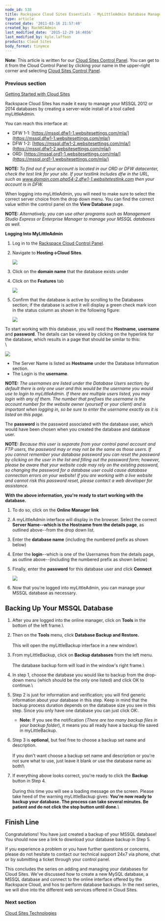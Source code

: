 ```yaml
---
node_id: 538
title: Rackspace Cloud Sites Essentials - MyLittleAdmin Database Management Interface
type: article
created_date: '2011-03-16 21:57:40'
created_by: RackKCAdmin
last_modified_date: '2015-12-29 16:4856'
last_modified_by: kyle.laffoon
products: Cloud Sites
body_format: tinymce
---
```


**Note**: This article is written for our [Cloud Sites Control
Panel](https://manage.rackspacecloud.com/). You can get to it from the
Cloud Control Panel by clicking your name in the upper-right corner and
selecting [Cloud Sites Control
Panel](https://manage.rackspacecloud.com/).

### Previous section

[Getting Started with Cloud
Sites](https://www.rackspace.com/knowledge_center/getting-started/cloud-sites)

 

Rackspace Cloud Sites has made it easy to manage your MSSQL 2012 or
2014 databases by creating a server-wide install of a tool called
myLittleAdmin.

You can reach this interface at:

-   DFW
    1-1: [https://mssql.dfw1-1.websitesettings.com/mla/](https://mssql.dfw1-1.websitesettings.com/mla/)
-   DFW
    1-2: [https://mssql.dfw1-2.websitesettings.com/mla/](https://mssql.dfw1-2.websitesettings.com/mla/)
-   ORD: [https://mssql.ord1-1.websitesettings.com/mla/](https://mssql.ord1-1.websitesettings.com/mla/)

**NOTE:** *To find out if your account is located in our ORD or DFW
datacenter, check the test link for your site. If your testlink includes
dfw in the URL, such as
www.domain.com.php54-2.dfw1-1.websitetestlink.com then your account is
in DFW.*

When logging into myLittleAdmin, you will need to make sure to select
the correct server choice from the drop down menu. You can find the
correct value within the control panel on the **View Database** page.

**NOTE:** *Alternatively, you can use other programs such as Management
Studio Express or Enterprise Manager to manage your MSSQL databases as
well.*

 

**Logging Into MyLittleAdmin**

1.  Log in to the [Rackspace Cloud Control
    Panel](http://manage.rackspacecloud.com).
2.  Navigate to **Hosting-\>Cloud Sites**.

    ![](/knowledge_center/sites/default/files/field/image/hosting_0.png)

3.  Click on the **domain name** that the database exists under
4.  Click on the **Features** tab

    ![](https://admin.rackspace.com/knowledge_center/sites/default/files/field/image/sites_tabs.png)

5.  Confirm that the database is active by scrolling to
    the Databases section; if the database is active it will display a
    green check mark icon in the status column as shown in the following
    figure:

    ![](https://admin.rackspace.com/knowledge_center/sites/default/files/field/image/sites_dblist_0.png)

To start working with this database, you will need the **Hostname**,
**username** and **password**. The details can be viewed by clicking on
the hyperlink for the database, which results in a page that should be
similar to this:\
 \

![](https://admin.rackspace.com/knowledge_center/sites/default/files/field/image/dbinfo_0.png)

-   The Server Name is listed as **Hostname** under the Database
    Information section.
-   The Login is the **username**.

**NOTE:** *The usernames are listed under the Database Users section; by
default there is only one user and this would be the username you would
use to login to myLittleAdmin. If there are multiple users listed, you
may login with any of them. The number that prefixes the username is the
account number for the website owner (yourself or your client)
and is important when logging in, so be sure to enter the username
exactly as it is listed on this page.*

The **password** is the password associated with the database user,
which would have been chosen when you created the database and database
user.

**NOTE:** *Because this user is separate from your control panel account
and FTP users, the password may or may not be the same as those users.
If you cannot remember your database password you can reset the password
by clicking on the user in the list and filling out the password form;
however, please be aware that your website code may rely on the existing
password, so changing the password for a database user could cause
database connection errors on your website! If you are working with a
live website and cannot risk this password reset, please contact a web
developer for assistance.*

 

**With the above information, you're ready to start working with the
database.**

1.  To do so, click on the **Online Manager link**
2.  A myLittleAdmin interface will display in the browser. Select the
    correct **Server Name--which is the Hostname from the details
    page**, as outlined above--from the drop down list.
3.  Enter the **database name** (including the numbered prefix as shown
    below)
4.  Enter the **login**--which is one of the Usernames from the details
    page, as outline above--(including the numbered prefix as shown
    below)
5.  Finally, enter the **password** for this database user and
    click **Connect**

    ![](https://admin.rackspace.com/knowledge_center/sites/default/files/field/image/dblogin_0.png)

6.  Now that you're logged into myLittleAdmin, you can manage your MSSQL
    database as necessary.

 

Backing Up Your MSSQL Database
------------------------------

1.  After you are logged into the online manager, click on **Tools** in
    the bottom of the left frame.\
      
2.  Then on the **Tools** menu, click **Database Backup and Restore.**\
     \
     This will open the myLittleBackup interface in a new window:\
      
3.  From myLittleBackup, click on **Backup databases** from the left
    menu.\
     \
     The database backup form will load in the window's right frame.\
      
4.  In step 1, choose the database you would like to backup from the
    drop-down menu (which should be the only one listed) and click OK to
    continue.\
      
5.  Step 2 is just for information and verification; you will find
    generic information about your database in this step. Keep in mind
    that the backup process duration depends on the database size you
    see in this step. Since you only have one database you can just
    click OK:.
    -   **Note:** If you see the notification (*There are too many
        backup files in your backup folder*), it means you all ready
        have a backup file saved in myLittleBackup.

6.  Step 3 is **optional**, but feel free to choose a backup set name
    and description.\
     \
     If you don't want choose a backup set name and description or
    you're not sure what to use, just leave it blank or use the database
    name as both!\
      
7.  If everything above looks correct, you're ready to click
    the **Backup** button in Step 4.\
     \
     During this time you will see a loading message on the screen.
    Please take heed of the warning myLittleBackup gives: **You're now
    ready to backup your database. The process can take several minutes.
    Be patient and do not click the stop button until done.**\
      

Finish Line
-----------

Congratulations! You have just created a backup of your MSSQL database!
You should now see a link to download your database backup in Step 5.

If you experience a problem or you have further questions or concerns,
please do not hesitate to contact our technical support 24x7 via phone,
chat or by submitting a ticket through your control panel.

 

This concludes the series on adding and managing your databases for
Cloud Sites. We've discussed how to create a new MySQL database, a MSSQL
database and connect to the online interface offered by the Rackspace
Cloud, and hos to perform database backups. In the next series, we will
dive into the different web services offered in Cloud Sites. 

 

### Next section

[Cloud Sites
Technologies](http://www.rackspace.com/knowledge_center/article/rackspace-cloud-sites-essentials-cloud-sites-technologies)

 

